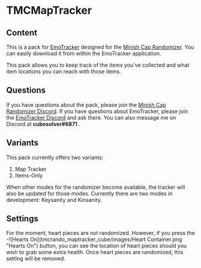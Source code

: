 # TMCMapTracker

## Content

This is a pack for [EmoTracker](https://emotracker.net/) designed for the [Minish Cap Randomizer](https://rando.minishmaker.com/).
You can easily download it from within the EmoTracker application.

This pack allows you to keep track of the items you've collected and what item locations you can reach with those items.

## Questions

If you have questions about the pack, please join the [Minish Cap Randomizer Discord](https://discord.gg/nCwuNSz).
If you have questions about EmoTracker, please join the [EmoTracker Discord](https://emotracker.net/community/) and ask there.
You can also message me on Discord at __cubesolver#6871__ .

## Variants

This pack currently offers two variants:
1. Map Tracker
2. Items-Only

When other modes for the randomizer become available, the tracker will also be updated for those modes. Currently there are two modes in development: Keysanity and Kinsanity.

## Settings

For the moment, heart pieces are not randomized. However, if you press the -![Hearts On](tmcrando_maptracker_cube/images/Heart Container.png "Hearts On") button, you can see the location of heart pieces should you wish to grab some extra health. Once heart pieces are randomized, this setting will be removed.
